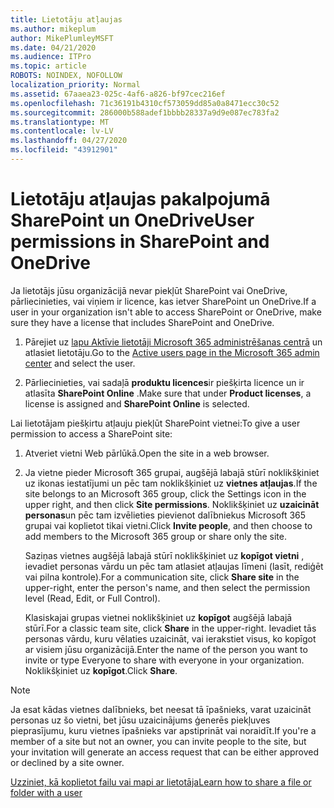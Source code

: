 ```yaml
---
title: Lietotāju atļaujas
ms.author: mikeplum
author: MikePlumleyMSFT
ms.date: 04/21/2020
ms.audience: ITPro
ms.topic: article
ROBOTS: NOINDEX, NOFOLLOW
localization_priority: Normal
ms.assetid: 67aaea23-025c-4af6-a826-bf97cec216ef
ms.openlocfilehash: 71c36191b4310cf573059dd85a0a8471ecc30c52
ms.sourcegitcommit: 286000b588adef1bbbb28337a9d9e087ec783fa2
ms.translationtype: MT
ms.contentlocale: lv-LV
ms.lasthandoff: 04/27/2020
ms.locfileid: "43912901"
---
```

# <a name="user-permissions-in-sharepoint-and-onedrive"></a><span data-ttu-id="e91a8-102">Lietotāju atļaujas pakalpojumā SharePoint un OneDrive</span><span class="sxs-lookup"><span data-stu-id="e91a8-102">User permissions in SharePoint and OneDrive</span></span>

<span data-ttu-id="e91a8-103">Ja lietotājs jūsu organizācijā nevar piekļūt SharePoint vai OneDrive, pārliecinieties, vai viņiem ir licence, kas ietver SharePoint un OneDrive.</span><span class="sxs-lookup"><span data-stu-id="e91a8-103">If a user in your organization isn't able to access SharePoint or OneDrive, make sure they have a license that includes SharePoint and OneDrive.</span></span> 
  
1. <span data-ttu-id="e91a8-104">Pārejiet uz [lapu Aktīvie lietotāji Microsoft 365 administrēšanas centrā](https://portal.office.com/adminportal/home#/users) un atlasiet lietotāju.</span><span class="sxs-lookup"><span data-stu-id="e91a8-104">Go to the [Active users page in the Microsoft 365 admin center](https://portal.office.com/adminportal/home#/users) and select the user.</span></span> 
    
2. <span data-ttu-id="e91a8-105">Pārliecinieties, vai sadaļā **produktu licences**ir piešķirta licence un ir atlasīta **SharePoint Online** .</span><span class="sxs-lookup"><span data-stu-id="e91a8-105">Make sure that under **Product licenses**, a license is assigned and **SharePoint Online** is selected.</span></span> 
    
 <span data-ttu-id="e91a8-106">Lai lietotājam piešķirtu atļauju piekļūt SharePoint vietnei:</span><span class="sxs-lookup"><span data-stu-id="e91a8-106">To give a user permission to access a SharePoint site:</span></span> 
  
1. <span data-ttu-id="e91a8-107">Atveriet vietni Web pārlūkā.</span><span class="sxs-lookup"><span data-stu-id="e91a8-107">Open the site in a web browser.</span></span>
    
2. <span data-ttu-id="e91a8-108">Ja vietne pieder Microsoft 365 grupai, augšējā labajā stūrī noklikšķiniet uz ikonas iestatījumi un pēc tam noklikšķiniet uz **vietnes atļaujas**.</span><span class="sxs-lookup"><span data-stu-id="e91a8-108">If the site belongs to an Microsoft 365 group, click the Settings icon in the upper right, and then click **Site permissions**.</span></span> <span data-ttu-id="e91a8-109">Noklikšķiniet uz **uzaicināt personas**un pēc tam izvēlieties pievienot dalībniekus Microsoft 365 grupai vai koplietot tikai vietni.</span><span class="sxs-lookup"><span data-stu-id="e91a8-109">Click **Invite people**, and then choose to add members to the Microsoft 365 group or share only the site.</span></span> 
    
    <span data-ttu-id="e91a8-110">Saziņas vietnes augšējā labajā stūrī noklikšķiniet uz **kopīgot vietni** , ievadiet personas vārdu un pēc tam atlasiet atļaujas līmeni (lasīt, rediģēt vai pilna kontrole).</span><span class="sxs-lookup"><span data-stu-id="e91a8-110">For a communication site, click **Share site** in the upper-right, enter the person's name, and then select the permission level (Read, Edit, or Full Control).</span></span> 
    
    <span data-ttu-id="e91a8-111">Klasiskajai grupas vietnei noklikšķiniet uz **kopīgot** augšējā labajā stūrī.</span><span class="sxs-lookup"><span data-stu-id="e91a8-111">For a classic team site, click **Share** in the upper-right.</span></span> <span data-ttu-id="e91a8-112">Ievadiet tās personas vārdu, kuru vēlaties uzaicināt, vai ierakstiet visus, ko kopīgot ar visiem jūsu organizācijā.</span><span class="sxs-lookup"><span data-stu-id="e91a8-112">Enter the name of the person you want to invite or type Everyone to share with everyone in your organization.</span></span> <span data-ttu-id="e91a8-113">Noklikšķiniet uz **kopīgot**.</span><span class="sxs-lookup"><span data-stu-id="e91a8-113">Click **Share**.</span></span>
    
> [!NOTE]
> <span data-ttu-id="e91a8-114">Ja esat kādas vietnes dalībnieks, bet neesat tā īpašnieks, varat uzaicināt personas uz šo vietni, bet jūsu uzaicinājums ģenerēs piekļuves pieprasījumu, kuru vietnes īpašnieks var apstiprināt vai noraidīt.</span><span class="sxs-lookup"><span data-stu-id="e91a8-114">If you're a member of a site but not an owner, you can invite people to the site, but your invitation will generate an access request that can be either approved or declined by a site owner.</span></span> 
  
[<span data-ttu-id="e91a8-115">Uzziniet, kā koplietot failu vai mapi ar lietotāja</span><span class="sxs-lookup"><span data-stu-id="e91a8-115">Learn how to share a file or folder with a user</span></span>](https://go.microsoft.com/fwlink/?linkid=533408)
  

